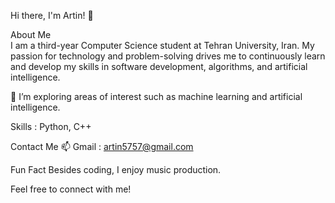 Hi there, I'm Artin! 👋

About Me  
I am a third-year Computer Science student at Tehran University, Iran. My passion for technology and problem-solving drives me to continuously learn and develop my skills in software development, algorithms, and artificial intelligence.

🔭 I’m exploring areas of interest such as machine learning and artificial intelligence.

Skills : Python, C++

Contact Me
📫 Gmail : artin5757@gmail.com

Fun Fact
Besides coding, I enjoy music production.

Feel free to connect with me!
